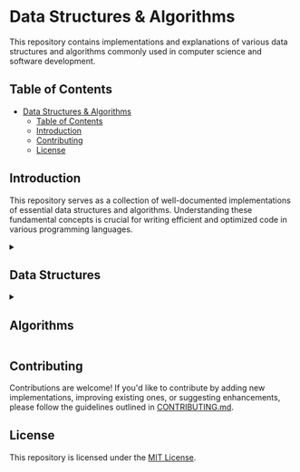 # Data Structures & Algorithms

This repository contains implementations and explanations of various data structures and algorithms commonly used in computer science and software development.

## Table of Contents

- [Data Structures \& Algorithms](#data-structures--algorithms)
  - [Table of Contents](#table-of-contents)
  - [Introduction](#introduction)
  - [Contributing](#contributing)
  - [License](#license)

## Introduction

This repository serves as a collection of well-documented implementations of essential data structures and algorithms.
Understanding these fundamental concepts is crucial for writing efficient and optimized code in various programming languages.

<details>
  <summary><h2>Data Structures</h2></summary>
  <ul>
    <li>
      <details>
        <summary><h3>Strings</h3></summary>
        <ul>
          <li><a href="PYTHON/Data%20Structures/1.%20strings.py">Python</a></li>
          <li><a href="JAVASCRIPT/Data%20Structures/1.%20Strings.js">Javascript</a></li>
        </ul>
      </details>
    </li>
    <li>
      <details>
        <summary><h3>Lists / Arrays</h3></summary>
        <ul>
          <li><a href="PYTHON/Data%20Structures/2.%20lists.py">Python</a></li>
          <li><a href="JAVASCRIPT/Data%20Structures/2.%20Arrays.js">Javascript</a></li>
        </ul>
      </details>
    </li>
    <li>
      <details>
        <summary><h3>Sets</h3></summary>
        <ul>
          <li><a href="PYTHON/Data%20Structures/3.%20sets.py">Python</a></li>
          <li><a href="JAVASCRIPT/Data%20Structures/3.%20Sets.js">Javascript</a></li>
        </ul>
      </details>
    </li>
    <li>
      <details>
        <summary><h3>Dictionaries/Objects</h3></summary>
        <ul>
          <li><a href="PYTHON/Data%20Structures/4.%20dicts.py">Python</a></li>
          <li><a href="JAVASCRIPT/Data%20Structures/4.%20Objects.js">Javascript</a></li>
        </ul>
      </details>
    </li>
    <li>
      <details>
        <summary><h3>Stack</h3></summary>
        <ul>
          <li><a href="PYTHON/Data%20Structures/5.%20stack.py">Python</a></li>
          <li><a href="JAVASCRIPT/Data%20Structures/5.%20stack.js">Javascript</a></li>
        </ul>
      </details>
    </li>
    <li>
      <details>
        <summary><h3>Matrix</h3></summary>
        <ul>
          <li><a href="PYTHON/Data%20Structures/6.%20matrix.py">Python</a></li>
        </ul>
      </details>
    </li>
    <li>
      <details>
        <summary><h3>Linked List</h3></summary>
        <ul>
          <li><a href="PYTHON/Data%20Structures/7.%20linked_list.py">Python</a></li>
        </ul>
      </details>
    </li>
    <li>
      <details>
        <summary><h3>Queue</h3></summary>
        <ul>
          <li><a href="PYTHON/Data%20Structures/9.%20queue.py">Python</a></li>
        </ul>
      </details>
    </li>
  </ul>
</details>

<details>
  <summary><h2>Algorithms</h2></summary>
  <ul>
    <li>
      <details>
        <summary><h3>Sort Algorithms</h3></summary>
        <ul>
          <li><a href="PYTHON/Algorithms/sorting/">Python</a></li>
          <li><a href="JAVASCRIPT/Algorithms/sorting/">Javascript</a></li>
        </ul>
      </details>
    </li>
    <li>
      <details>
        <summary><h3>Search Algorithms</h3></summary>
        <ul>
          <li><a href="PYTHON/Algorithms/sorting/">Python</a></li>
          <li><a href="JAVASCRIPT/Algorithms/sorting/">Javascript</a></li>
        </ul>
      </details>
    </li>
  </ul>
</details>

## Contributing

Contributions are welcome! If you'd like to contribute by adding new implementations, improving existing ones, or suggesting enhancements, please follow the guidelines outlined in [CONTRIBUTING.md](CONTRIBUTING.md).

## License

This repository is licensed under the [MIT License](LICENSE).
